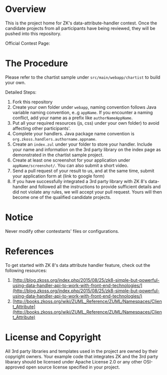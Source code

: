 # Overview

This is the project home for ZK's data-attribute-handler contest. Once the candidate projects from all participants have being reviewed, they will be pushed into this repository. 

Official Contest Page: 

# The Procedure

Please refer to the chartist sample under `src/main/webapp/chartist` to build your own. 

Detailed Steps: 

1. Fork this repository
2. Create your own folder under `webapp`, naming convention follows Java variable naming convention, e..g `appName`.
If you encounter a naming conflict, add your name as a prefix like `authorNameAppName`.
3. Put all your required resources (js, css) under your own folder) to avoid affecting other participants'.
4. Complete your handlers. Java package name convention is `org.zkoss.handlers.authorname.appname`.
5. Create an `index.zul` under your folder to store your handler. Include your name and information on the 3rd party library on the index page as demonstrated in the chartist sample project.
6. Create at least one screenshot for your application under `appName/screenshot/`. You can also submit a short video.
7. Send a pull request of your result to us, and at the same time, submit your application form at (link to google form)
8. If you have successfully integrated a 3rd party library with ZK 8's data-handler and followed all the instructions to provide sufficient details and did not violate any rules, we will accept your pull request. Yours will then become one of the qualified candidate projects.

# Notice

Never modify other contestants' files or configurations.

# References

To get started with ZK 8's data attribute handler feature, check out the following resources:

1. [http://blog.zkoss.org/index.php/2015/08/25/zk8-simple-but-powerful-using-data-handler-api-to-work-with-front-end-technologies/](http://blog.zkoss.org/index.php/2015/08/25/zk8-simple-but-powerful-using-data-handler-api-to-work-with-front-end-technologies/)
2. [http://books.zkoss.org/wiki/ZUML_Reference/ZUML/Namespaces/Client_Attribute](http://books.zkoss.org/wiki/ZUML_Reference/ZUML/Namespaces/Client_Attribute)

# License and Copyright
All 3rd party libraries and templates used in the project are owned by their copyright owners. Your example code that integrates ZK and the 3rd party libarary should be licensed under Apache License 2.0 or any other OSI-approved open source license specified in your project.
